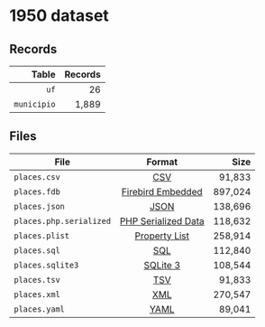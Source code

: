 # 1950 dataset

## Records

|       Table | Records |
| -----------:| -------:|
|        `uf` |      26 |
| `municipio` |   1,889 |

## Files

| File                    | Format                                                                                          |      Size |
| ----------------------- |:-----------------------------------------------------------------------------------------------:| ---------:|
| `places.csv`            | [CSV](https://en.wikipedia.org/wiki/Comma-separated_values)                                     |    91,833 |
| `places.fdb`            | [Firebird Embedded](https://en.wikipedia.org/wiki/Embedded_database#Firebird_Embedded)          |   897,024 |
| `places.json`           | [JSON](https://en.wikipedia.org/wiki/JSON)                                                      |   138,696 |
| `places.php.serialized` | [PHP Serialized Data](https://en.wikipedia.org/wiki/Serialization#Programming_language_support) |   118,632 |
| `places.plist`          | [Property List](https://en.wikipedia.org/wiki/Property_list)                                    |   258,914 |
| `places.sql`            | [SQL](https://en.wikipedia.org/wiki/SQL)                                                        |   112,840 |
| `places.sqlite3`        | [SQLite 3](https://en.wikipedia.org/wiki/SQLite)                                                |   108,544 |
| `places.tsv`            | [TSV](https://en.wikipedia.org/wiki/Tab-separated_values)                                       |    91,833 |
| `places.xml`            | [XML](https://en.wikipedia.org/wiki/XML)                                                        |   270,547 |
| `places.yaml`           | [YAML](https://en.wikipedia.org/wiki/YAML)                                                      |    89,041 |
